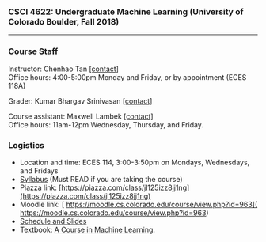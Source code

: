 ### CSCI 4622: Undergraduate Machine Learning (University of Colorado Boulder, Fall 2018)
***


### Course Staff

Instructor: Chenhao Tan [\[contact\]](mailto:Chenhao.Tan@colorado.edu)   
Office hours: 4:00-5:00pm Monday and Friday, or by appointment (ECES 118A)

Grader: Kumar Bhargav Srinivasan [\[contact\]](mailto:kumar.srinivasan@colorado.edu)

Course assistant: Maxwell Lambek [\[contact\]](mailto:maxwell.lambek@colorado.edu)  
Office hours: 11am-12pm Wednesday, Thursday, and Friday. 


### Logistics

* Location and time: ECES 114, 3:00-3:50pm on Mondays, Wednesdays, and Fridays
* [Syllabus](https://github.com/BoulderDS/CSCI-4622-Machine-Learning-18fa/blob/master/info/syllabus.md) (Must READ if you are taking the course)
* Piazza link: [https://piazza.com/class/jl125izz8jj1ng](https://piazza.com/class/jl125izz8jj1ng)
* Moodle link: [ https://moodle.cs.colorado.edu/course/view.php?id=963]( https://moodle.cs.colorado.edu/course/view.php?id=963)
* [Schedule and Slides](https://github.com/BoulderDS/CSCI-4622-Machine-Learning-18fa/blob/master/info/schedule.md)
* Textbook: [A Course in Machine Learning](http://ciml.info/).


